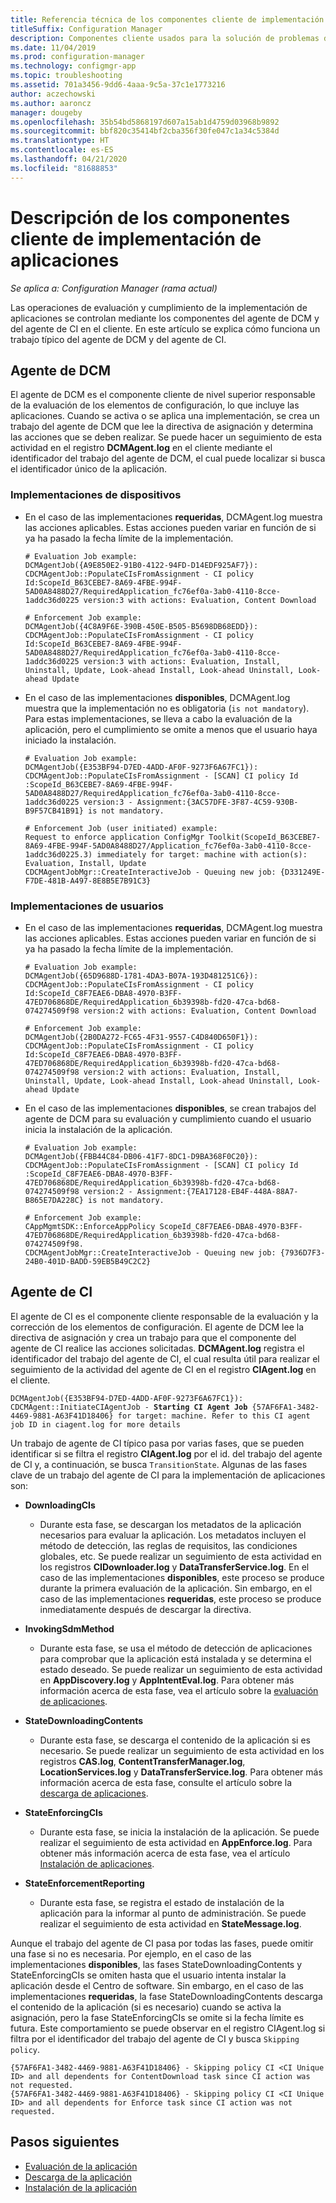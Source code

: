 ```yaml
---
title: Referencia técnica de los componentes cliente de implementación de aplicaciones
titleSuffix: Configuration Manager
description: Componentes cliente usados para la solución de problemas de implementación de aplicaciones en Configuration Manager.
ms.date: 11/04/2019
ms.prod: configuration-manager
ms.technology: configmgr-app
ms.topic: troubleshooting
ms.assetid: 701a3456-9dd6-4aaa-9c5a-37c1e1773216
author: aczechowski
ms.author: aaroncz
manager: dougeby
ms.openlocfilehash: 35b54bd5868197d607a15ab1d4759d03968b9892
ms.sourcegitcommit: bbf820c35414bf2cba356f30fe047c1a34c5384d
ms.translationtype: HT
ms.contentlocale: es-ES
ms.lasthandoff: 04/21/2020
ms.locfileid: "81688853"
---
```

# <a name="understanding-application-deployment-client-components"></a>Descripción de los componentes cliente de implementación de aplicaciones

*Se aplica a: Configuration Manager (rama actual)*

Las operaciones de evaluación y cumplimiento de la implementación de aplicaciones se controlan mediante los componentes del agente de DCM y del agente de CI en el cliente. En este artículo se explica cómo funciona un trabajo típico del agente de DCM y del agente de CI.

## <a name="dcm-agent"></a>Agente de DCM

El agente de DCM es el componente cliente de nivel superior responsable de la evaluación de los elementos de configuración, lo que incluye las aplicaciones. Cuando se activa o se aplica una implementación, se crea un trabajo del agente de DCM que lee la directiva de asignación y determina las acciones que se deben realizar. Se puede hacer un seguimiento de esta actividad en el registro **DCMAgent.log** en el cliente mediante el identificador del trabajo del agente de DCM, el cual puede localizar si busca el identificador único de la aplicación.

### <a name="device-deployments"></a>Implementaciones de dispositivos

- En el caso de las implementaciones **requeridas**, DCMAgent.log muestra las acciones aplicables. Estas acciones pueden variar en función de si ya ha pasado la fecha límite de la implementación.

    ```text
    # Evaluation Job example:
    DCMAgentJob({A9E850E2-91B0-4122-94FD-D14EDF925AF7}): CDCMAgentJob::PopulateCIsFromAssignment - CI policy Id:ScopeId_B63CEBE7-8A69-4FBE-994F-5AD0A8488D27/RequiredApplication_fc76ef0a-3ab0-4110-8cce-1addc36d0225 version:3 with actions: Evaluation, Content Download

    # Enforcement Job example:
    DCMAgentJob({4C8A9F6E-390B-450E-B505-B5698DB68EDD}): CDCMAgentJob::PopulateCIsFromAssignment - CI policy Id:ScopeId_B63CEBE7-8A69-4FBE-994F-5AD0A8488D27/RequiredApplication_fc76ef0a-3ab0-4110-8cce-1addc36d0225 version:3 with actions: Evaluation, Install, Uninstall, Update, Look-ahead Install, Look-ahead Uninstall, Look-ahead Update
    ```

- En el caso de las implementaciones **disponibles**, DCMAgent.log muestra que la implementación no es obligatoria (`is not mandatory`). Para estas implementaciones, se lleva a cabo la evaluación de la aplicación, pero el cumplimiento se omite a menos que el usuario haya iniciado la instalación.

    ```text
    # Evaluation Job example:
    DCMAgentJob({E353BF94-D7ED-4ADD-AF0F-9273F6A67FC1}): CDCMAgentJob::PopulateCIsFromAssignment - [SCAN] CI policy Id :ScopeId_B63CEBE7-8A69-4FBE-994F-5AD0A8488D27/RequiredApplication_fc76ef0a-3ab0-4110-8cce-1addc36d0225 version:3 - Assignment:{3AC57DFE-3F87-4C59-930B-B9F57CB41B91} is not mandatory.

    # Enforcement Job (user initiated) example:
    Request to enforce application ConfigMgr Toolkit(ScopeId_B63CEBE7-8A69-4FBE-994F-5AD0A8488D27/Application_fc76ef0a-3ab0-4110-8cce-1addc36d0225.3) immediately for target: machine with action(s): Evaluation, Install, Update
    CDCMAgentJobMgr::CreateInteractiveJob - Queuing new job: {D331249E-F7DE-481B-A497-8E8B5E7B91C3}

    ```

### <a name="user-deployments"></a>Implementaciones de usuarios

- En el caso de las implementaciones **requeridas**, DCMAgent.log muestra las acciones aplicables. Estas acciones pueden variar en función de si ya ha pasado la fecha límite de la implementación.

    ```text
    # Evaluation Job example:
    DCMAgentJob({65D9688D-1781-4DA3-B07A-193D481251C6}): CDCMAgentJob::PopulateCIsFromAssignment - CI policy Id:ScopeId_C8F7EAE6-DBA8-4970-B3FF-47ED706868DE/RequiredApplication_6b39398b-fd20-47ca-bd68-074274509f98 version:2 with actions: Evaluation, Content Download

    # Enforcement Job example:
    DCMAgentJob({2B0DA272-FC65-4F31-9557-C4D840D650F1}): CDCMAgentJob::PopulateCIsFromAssignment - CI policy Id:ScopeId_C8F7EAE6-DBA8-4970-B3FF-47ED706868DE/RequiredApplication_6b39398b-fd20-47ca-bd68-074274509f98 version:2 with actions: Evaluation, Install, Uninstall, Update, Look-ahead Install, Look-ahead Uninstall, Look-ahead Update
    ```

- En el caso de las implementaciones **disponibles**, se crean trabajos del agente de DCM para su evaluación y cumplimiento cuando el usuario inicia la instalación de la aplicación.

    ```text
    # Evaluation Job example:
    DCMAgentJob({FBB44C84-DB06-41F7-8DC1-D9BA368F0C20}): CDCMAgentJob::PopulateCIsFromAssignment - [SCAN] CI policy Id :ScopeId_C8F7EAE6-DBA8-4970-B3FF-47ED706868DE/RequiredApplication_6b39398b-fd20-47ca-bd68-074274509f98 version:2 - Assignment:{7EA17128-EB4F-448A-88A7-B865E7DA228C} is not mandatory.

    # Enforcement Job example:
    CAppMgmtSDK::EnforceAppPolicy ScopeId_C8F7EAE6-DBA8-4970-B3FF-47ED706868DE/RequiredApplication_6b39398b-fd20-47ca-bd68-074274509f98.
    CDCMAgentJobMgr::CreateInteractiveJob - Queuing new job: {7936D7F3-24B0-401D-BADD-59EB5B49C2C2}
    ```

## <a name="ci-agent"></a>Agente de CI

El agente de CI es el componente cliente responsable de la evaluación y la corrección de los elementos de configuración. El agente de DCM lee la directiva de asignación y crea un trabajo para que el componente del agente de CI realice las acciones solicitadas. **DCMAgent.log** registra el identificador del trabajo del agente de CI, el cual resulta útil para realizar el seguimiento de la actividad del agente de CI en el registro **CIAgent.log** en el cliente.

<pre><code class="lang-text">DCMAgentJob({E353BF94-D7ED-4ADD-AF0F-9273F6A67FC1}): CDCMAgent::InitiateCIAgentJob - <b>Starting CI Agent Job</b> {57AF6FA1-3482-4469-9881-A63F41D18406} for target: machine. Refer to this CI agent job ID in ciagent.log for more details
</code></pre>

Un trabajo de agente de CI típico pasa por varias fases, que se pueden identificar si se filtra el registro **CIAgent.log** por el id. del trabajo del agente de CI y, a continuación, se busca `TransitionState`. Algunas de las fases clave de un trabajo del agente de CI para la implementación de aplicaciones son:

- **DownloadingCIs**
  - Durante esta fase, se descargan los metadatos de la aplicación necesarios para evaluar la aplicación. Los metadatos incluyen el método de detección, las reglas de requisitos, las condiciones globales, etc. Se puede realizar un seguimiento de esta actividad en los registros **CIDownloader.log** y **DataTransferService.log**. En el caso de las implementaciones **disponibles**, este proceso se produce durante la primera evaluación de la aplicación. Sin embargo, en el caso de las implementaciones **requeridas**, este proceso se produce inmediatamente después de descargar la directiva.

- **InvokingSdmMethod**
  - Durante esta fase, se usa el método de detección de aplicaciones para comprobar que la aplicación está instalada y se determina el estado deseado. Se puede realizar un seguimiento de esta actividad en **AppDiscovery.log** y **AppIntentEval.log**. Para obtener más información acerca de esta fase, vea el artículo sobre la [evaluación de aplicaciones](deployment-evaluation-technical-reference.md).

- **StateDownloadingContents**
  - Durante esta fase, se descarga el contenido de la aplicación si es necesario. Se puede realizar un seguimiento de esta actividad en los registros **CAS.log**, **ContentTransferManager.log**, **LocationServices.log** y **DataTransferService.log**. Para obtener más información acerca de esta fase, consulte el artículo sobre la [descarga de aplicaciones](deployment-download-technical-reference.md).

- **StateEnforcingCIs**
  - Durante esta fase, se inicia la instalación de la aplicación. Se puede realizar el seguimiento de esta actividad en **AppEnforce.log**. Para obtener más información acerca de esta fase, vea el artículo [Instalación de aplicaciones](deployment-install-technical-reference.md).

- **StateEnforcementReporting**
  - Durante esta fase, se registra el estado de instalación de la aplicación para la informar al punto de administración. Se puede realizar el seguimiento de esta actividad en **StateMessage.log**.

Aunque el trabajo del agente de CI pasa por todas las fases, puede omitir una fase si no es necesaria. Por ejemplo, en el caso de las implementaciones **disponibles**, las fases StateDownloadingContents y StateEnforcingCIs se omiten hasta que el usuario intenta instalar la aplicación desde el Centro de software. Sin embargo, en el caso de las implementaciones **requeridas**, la fase StateDownloadingContents descarga el contenido de la aplicación (si es necesario) cuando se activa la asignación, pero la fase StateEnforcingCIs se omite si la fecha límite es futura. Este comportamiento se puede observar en el registro CIAgent.log si filtra por el identificador del trabajo del agente de CI y busca `Skipping policy`.

```text
{57AF6FA1-3482-4469-9881-A63F41D18406} - Skipping policy CI <CI Unique ID> and all dependents for ContentDownload task since CI action was not requested.
{57AF6FA1-3482-4469-9881-A63F41D18406} - Skipping policy CI <CI Unique ID> and all dependents for Enforce task since CI action was not requested.
```

## <a name="next-steps"></a>Pasos siguientes

- [Evaluación de la aplicación](deployment-evaluation-technical-reference.md)
- [Descarga de la aplicación](deployment-download-technical-reference.md)
- [Instalación de la aplicación](deployment-install-technical-reference.md)
